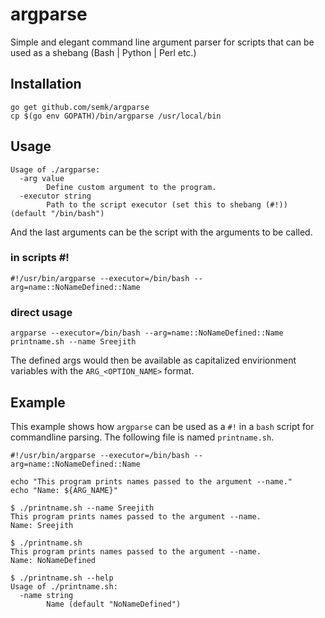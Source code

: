 # argparse
Simple and elegant command line argument parser for scripts that can be used as a shebang (Bash | Python | Perl etc.)

## Installation
```
go get github.com/semk/argparse
cp $(go env GOPATH)/bin/argparse /usr/local/bin
```

## Usage
```
Usage of ./argparse:
  -arg value
    	Define custom argument to the program.
  -executor string
    	Path to the script executor (set this to shebang (#!)) (default "/bin/bash")
```

And the last arguments can be the script with the arguments to be called.

### in scripts #!
```
#!/usr/bin/argparse --executor=/bin/bash --arg=name::NoNameDefined::Name
```

### direct usage
```
argparse --executor=/bin/bash --arg=name::NoNameDefined::Name printname.sh --name Sreejith
```

The defined args would then be available as capitalized envirionment variables with the `ARG_<OPTION_NAME>` format.

## Example
This example shows how `argparse` can be used as a `#!` in a `bash` script for commandline parsing. The following file is named `printname.sh`.

```
#!/usr/bin/argparse --executor=/bin/bash --arg=name::NoNameDefined::Name

echo "This program prints names passed to the argument --name."
echo "Name: ${ARG_NAME}"
```

```
$ ./printname.sh --name Sreejith
This program prints names passed to the argument --name.
Name: Sreejith
```

```
$ ./printname.sh                
This program prints names passed to the argument --name.
Name: NoNameDefined
```

```
$ ./printname.sh --help
Usage of ./printname.sh:
  -name string
    	Name (default "NoNameDefined")
```

